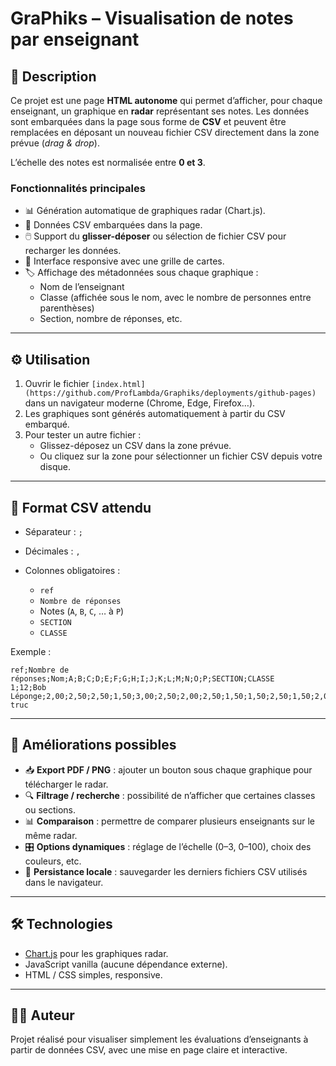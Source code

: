 # GraPhiks – Visualisation de notes par enseignant

## 📌 Description

Ce projet est une page **HTML autonome** qui permet d’afficher, pour chaque enseignant, un graphique en **radar** représentant ses notes.
Les données sont embarquées dans la page sous forme de **CSV** et peuvent être remplacées en déposant un nouveau fichier CSV directement dans la zone prévue (_drag & drop_).

L’échelle des notes est normalisée entre **0 et 3**.

### Fonctionnalités principales

-  📊 Génération automatique de graphiques radar (Chart.js).
-  📂 Données CSV embarquées dans la page.
-  🖱️ Support du **glisser-déposer** ou sélection de fichier CSV pour recharger les données.
-  🎨 Interface responsive avec une grille de cartes.
-  🏷️ Affichage des métadonnées sous chaque graphique :
   -  Nom de l’enseignant
   -  Classe (affichée sous le nom, avec le nombre de personnes entre parenthèses)
   -  Section, nombre de réponses, etc.

---

## ⚙️ Utilisation

1. Ouvrir le fichier `[index.html](https://github.com/ProfLambda/Graphiks/deployments/github-pages)` dans un navigateur moderne (Chrome, Edge, Firefox…).
2. Les graphiques sont générés automatiquement à partir du CSV embarqué.
3. Pour tester un autre fichier :
   -  Glissez-déposez un CSV dans la zone prévue.
   -  Ou cliquez sur la zone pour sélectionner un fichier CSV depuis votre disque.

---

## 📂 Format CSV attendu

-  Séparateur : `;`
-  Décimales : `,`
-  Colonnes obligatoires :

   -  `ref`
   -  `Nombre de réponses`
   -  Notes (`A`, `B`, `C`, … à `P`)
   -  `SECTION`
   -  `CLASSE`

Exemple :

```csv
ref;Nombre de réponses;Nom;A;B;C;D;E;F;G;H;I;J;K;L;M;N;O;P;SECTION;CLASSE
1;12;Bob Léponge;2,00;2,50;2,50;1,50;3,00;2,50;2,00;2,50;1,50;1,50;2,50;1,50;2,00;1,50;2,00;2,00;SM;BTS truc
```

---

## 🚀 Améliorations possibles

-  📥 **Export PDF / PNG** : ajouter un bouton sous chaque graphique pour télécharger le radar.
-  🔍 **Filtrage / recherche** : possibilité de n’afficher que certaines classes ou sections.
-  📊 **Comparaison** : permettre de comparer plusieurs enseignants sur le même radar.
-  🎛️ **Options dynamiques** : réglage de l’échelle (0–3, 0–100), choix des couleurs, etc.
-  💾 **Persistance locale** : sauvegarder les derniers fichiers CSV utilisés dans le navigateur.

---

## 🛠️ Technologies

-  [Chart.js](https://www.chartjs.org/) pour les graphiques radar.
-  JavaScript vanilla (aucune dépendance externe).
-  HTML / CSS simples, responsive.

---

## 👨‍🏫 Auteur

Projet réalisé pour visualiser simplement les évaluations d’enseignants à partir de données CSV, avec une mise en page claire et interactive.
